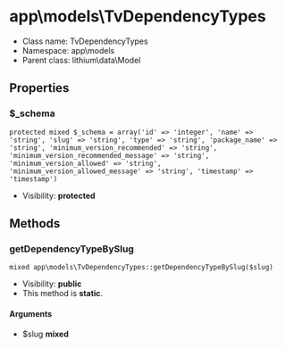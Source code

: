 app\models\TvDependencyTypes
===============






* Class name: TvDependencyTypes
* Namespace: app\models
* Parent class: lithium\data\Model





Properties
----------


### $_schema

    protected mixed $_schema = array('id' => 'integer', 'name' => 'string', 'slug' => 'string', 'type' => 'string', 'package_name' => 'string', 'minimum_version_recommended' => 'string', 'minimum_version_recommended_message' => 'string', 'minimum_version_allowed' => 'string', 'minimum_version_allowed_message' => 'string', 'timestamp' => 'timestamp')





* Visibility: **protected**


Methods
-------


### getDependencyTypeBySlug

    mixed app\models\TvDependencyTypes::getDependencyTypeBySlug($slug)





* Visibility: **public**
* This method is **static**.


#### Arguments
* $slug **mixed**


